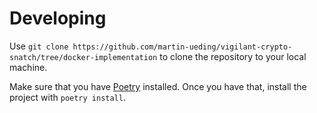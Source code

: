 # Developing

Use `git clone https://github.com/martin-ueding/vigilant-crypto-snatch/tree/docker-implementation` to clone the repository to your local machine.

Make sure that you have [Poetry](https://python-poetry.org/) installed. Once you have that, install the project with `poetry install`.